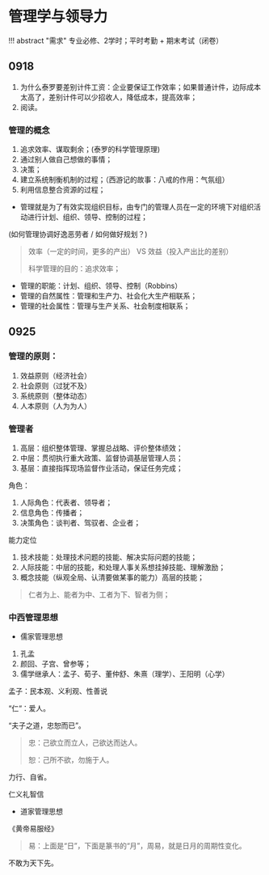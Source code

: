 # 管理学与领导力

!!! abstract "需求"
    专业必修、2学时；平时考勤 + 期末考试（闭卷）


## 0918 

1. 为什么泰罗要差别计件工资：企业要保证工作效率；如果普通计件，边际成本太高了，差别计件可以少招收人，降低成本，提高效率；
2. 阅读。


### 管理的概念

1. 追求效率、谋取剩余；(泰罗的科学管理原理)
2. 通过别人做自己想做的事情；
3. 决策；
4. 建立系统制衡机制的过程；（西游记的故事：八戒的作用：气氛组）
5. 利用信息整合资源的过程；


- 管理就是为了有效实现组织目标，由专门的管理人员在一定的环境下对组织活动进行计划、组织、领导、控制的过程；

(如何管理协调好逸恶劳者 / 如何做好规划？)

> 效率（一定的时间，更多的产出） VS 效益（投入产出比的差别）
> 
> 科学管理的目的：追求效率；

- 管理的职能：计划、组织、领导、控制（Robbins）
- 管理的自然属性：管理和生产力、社会化大生产相联系；
- 管理的社会属性：管理与生产关系、社会制度相联系；



## 0925

### 管理的原则：

1. 效益原则（经济社会）
2. 社会原则（过犹不及）
3. 系统原则（整体动态）
4. 人本原则（人为为人）


### 管理者

1. 高层：组织整体管理、掌握总战略、评价整体绩效；
2. 中层：贯彻执行重大政策、监督协调基层管理人员；
3. 基层：直接指挥现场监督作业活动，保证任务完成；

角色：

1. 人际角色：代表者、领导者；
2. 信息角色：传播者；
3. 决策角色：谈判者、驾驭者、企业者；


能力定位

1. 技术技能：处理技术问题的技能、解决实际问题的技能；
2. 人际技能：中层的技能，和处理人事关系想挂掉技能、理解激励；
3. 概念技能（纵观全局、认清要做某事的能力）高层的技能；

> 仁者为上、能者为中、工者为下、智者为侧；

### 中西管理思想

- 儒家管理思想

1. 孔孟
2. 颜回、子宫、曾参等；
3. 儒学继承人：孟子、荀子、董仲舒、朱熹（理学）、王阳明（心学）

孟子：民本观、义利观、性善说

“仁“：爱人。

“夫子之道，忠恕而已”。

> 忠：己欲立而立人，己欲达而达人。
>
> 恕：己所不欲，勿施于人。

力行、自省。

仁义礼智信


- 道家管理思想

《黄帝易服经》


> 易：上面是“日”，下面是篆书的“月”，周易，就是日月的周期性变化。

不敢为天下先。